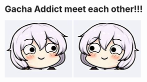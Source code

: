 <html>
  <head>
    <title>Life is a misery</title>
  </head>
  
  <body>
    <h1>Gacha Addict meet each other!!!</h1>
    <img src="OIP2.jpg" width="216" height="184"> <img src="OIP.jpg" width="216" height="184">
  </body>
</html>
